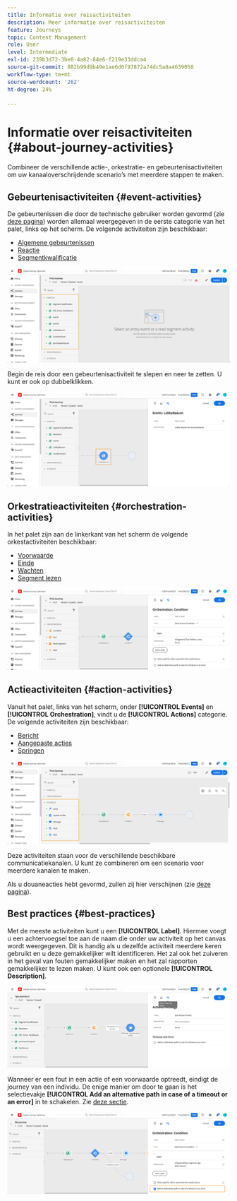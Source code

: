 ```yaml
---
title: Informatie over reisactiviteiten
description: Meer informatie over reisactiviteiten
feature: Journeys
topic: Content Management
role: User
level: Intermediate
exl-id: 239b3d72-3be0-4a82-84e6-f219e33ddca4
source-git-commit: 882b99d9b49e1ae6d0f97872a74dc5a8a4639050
workflow-type: tm+mt
source-wordcount: '262'
ht-degree: 24%

---
```


# Informatie over reisactiviteiten {#about-journey-activities}

Combineer de verschillende actie-, orkestratie- en gebeurtenisactiviteiten om uw kanaaloverschrijdende scenario’s met meerdere stappen te maken.

## Gebeurtenisactiviteiten {#event-activities}

De gebeurtenissen die door de technische gebruiker worden gevormd (zie [deze pagina](../event/about-events.md)) worden allemaal weergegeven in de eerste categorie van het palet, links op het scherm. De volgende activiteiten zijn beschikbaar:

* [Algemene gebeurtenissen](../building-journeys/general-events.md)
* [Reactie](../building-journeys/reaction-events.md)
* [Segmentkwalificatie](../building-journeys/segment-qualification-events.md)

![](assets/journey43.png)

Begin de reis door een gebeurtenisactiviteit te slepen en neer te zetten. U kunt er ook op dubbelklikken.

![](assets/journey44.png)

## Orkestratieactiviteiten {#orchestration-activities}

In het palet zijn aan de linkerkant van het scherm de volgende orkestactiviteiten beschikbaar:

* [Voorwaarde](../building-journeys/condition-activity.md)
* [Einde](../building-journeys/end-activity.md)
* [Wachten](../building-journeys/wait-activity.md)
* [Segment lezen](../building-journeys/read-segment.md)

![](assets/journey49.png)

## Actieactiviteiten {#action-activities}

Vanuit het palet, links van het scherm, onder **[!UICONTROL Events]** en **[!UICONTROL Orchestration]**, vindt u de **[!UICONTROL Actions]** categorie. De volgende activiteiten zijn beschikbaar:

* [Bericht](../building-journeys/journeys-message.md)
* [Aangepaste acties](../building-journeys/using-custom-actions.md)
* [Springen](../building-journeys/jump.md)

![](assets/journey58.png)

Deze activiteiten staan voor de verschillende beschikbare communicatiekanalen. U kunt ze combineren om een scenario voor meerdere kanalen te maken.

Als u douaneacties hebt gevormd, zullen zij hier verschijnen (zie [deze pagina](../building-journeys/using-custom-actions.md)).

## Best practices {#best-practices}

Met de meeste activiteiten kunt u een **[!UICONTROL Label]**. Hiermee voegt u een achtervoegsel toe aan de naam die onder uw activiteit op het canvas wordt weergegeven. Dit is handig als u dezelfde activiteit meerdere keren gebruikt en u deze gemakkelijker wilt identificeren. Het zal ook het zuiveren in het geval van fouten gemakkelijker maken en het zal rapporten gemakkelijker te lezen maken. U kunt ook een optionele **[!UICONTROL Description]**.

![](assets/journey59bis.png)

Wanneer er een fout in een actie of een voorwaarde optreedt, eindigt de journey van een individu. De enige manier om door te gaan is het selectievakje **[!UICONTROL Add an alternative path in case of a timeout or an error]** in te schakelen. Zie [deze sectie](../building-journeys/using-the-journey-designer.md#paths).

![](assets/journey42.png)
